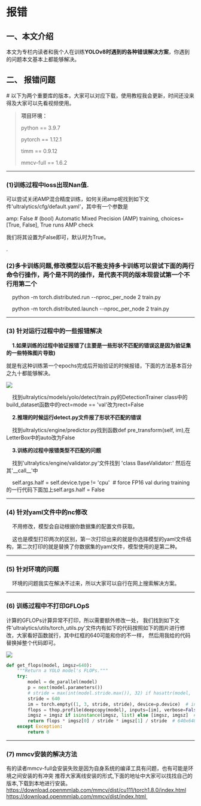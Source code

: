  # 报错

一、本文介绍
------

本文为专栏内读者和我个人在训练**YOLOv8时遇到的各种错误解决方案**，你遇到的问题本文基本上都能够解决。

二、 报错问题 
--------

\# 以下为两个重要库的版本，大家可以对应下载，使用教程我会更新，时间还没来得及大家可以先看视频使用。

> **项目环境：**
> 
> python == 3.9.7
> 
> pytorch == 1.12.1
> 
> timm == 0.9.12
> 
> mmcv-full == 1.6.2

* * *

### (1)训练过程中loss出现Nan值.

可以尝试关闭AMP混合精度训练，如何关闭amp呢找到如下文件'ultralytics/cfg/default.yaml'，其中有一个参数是

amp: False  # (bool) Automatic Mixed Precision (AMP) training, choices=\[True, False\], True runs AMP check

我们将其设置为False即可，默认时为True。

.

### (2)多卡训练问题,修改模型以后不能支持多卡训练可以尝试下面的两行命令行操作，两个是不同的操作，是代表不同的版本现尝试第一个不行用第二个

    python -m torch.distributed.run --nproc\_per\_node 2 train.py

    python -m torch.distributed.launch --nproc\_per\_node 2 train.py

* * *

### (3) 针对运行过程中的一些报错解决

    **1.如果训练的过程中验证报错了(主要是一些形状不匹配的错误这是因为验证集的一些特殊图片导致)**

就是有这种训练第一个epochs完成后开始验证的时候报错，下面的方法基本百分之九十都能够解决。

![](https://yangyang666.oss-cn-chengdu.aliyuncs.com/typoraImages/e61c95278a244aebbe4ac67f07f90466.png)

    找到ultralytics/models/yolo/detect/train.py的DetectionTrainer class中的build\_dataset函数中的rect=mode == 'val'改为rect=False

    **2.推理的时候运行detect.py文件报了形状不匹配的错误**

    找到ultralytics/engine/predictor.py找到函数def pre\_transform(self, im),在LetterBox中的auto改为False

    **3.训练的过程中报错类型不匹配的问题**

    找到'ultralytics/engine/validator.py'文件找到 'class BaseValidator:' 然后在其'\_\_call\_\_'中

    self.args.half = self.device.type != 'cpu'  # force FP16 val during training的一行代码下面加上self.args.half = False

* * *

### (4) 针对yaml文件中的nc修改

    不用修改，模型会自动根据你数据集的配置文件获取。

    这也是模型打印两次的区别，第一次打印出来的就是你选择模型的yaml文件结构，第二次打印的就是替换了你数据集的yaml文件，模型使用的是第二种。

* * *

### (5) 针对环境的问题

    环境的问题我实在解决不过来，所以大家可以自行在网上搜索解决方案。  

* * *

### (6) 训练过程中不打印GFLOpS

计算的GFLOPs计算异常不打印，所以需要额外修改一处， 我们找到如下文件'ultralytics/utils/torch\_utils.py'文件内有如下的代码按照如下的图片进行修改，大家看好函数就行，其中红框的640可能和你的不一样， 然后用我给的代码替换掉整个代码即可。

![](https://yangyang666.oss-cn-chengdu.aliyuncs.com/typoraImages/24068f6039b94ceeb91e98642c00e594.png)

```python
def get_flops(model, imgsz=640):
    """Return a YOLO model's FLOPs."""
    try:
        model = de_parallel(model)
        p = next(model.parameters())
        # stride = max(int(model.stride.max()), 32) if hasattr(model, 'stride') else 32  # max stride
        stride = 640
        im = torch.empty((1, 3, stride, stride), device=p.device)  # input image in BCHW format
        flops = thop.profile(deepcopy(model), inputs=[im], verbose=False)[0] / 1E9 * 2 if thop else 0  # stride GFLOPs
        imgsz = imgsz if isinstance(imgsz, list) else [imgsz, imgsz]  # expand if int/float
        return flops * imgsz[0] / stride * imgsz[1] / stride  # 640x640 GFLOPs
    except Exception:
        return 0
```

* * *

### (7) mmcv安装的解决方法

有的读者mmcv-full会安装失败是因为自身系统的编译工具有问题，也有可能是环境之间安装的有冲突 推荐大家离线安装的形式,下面的地址中大家可以找找自己的版本,下载到本地进行安装。 https://download.openmmlab.com/mmcv/dist/cu111/torch1.8.0/index.html https://download.openmmlab.com/mmcv/dist/index.html 

